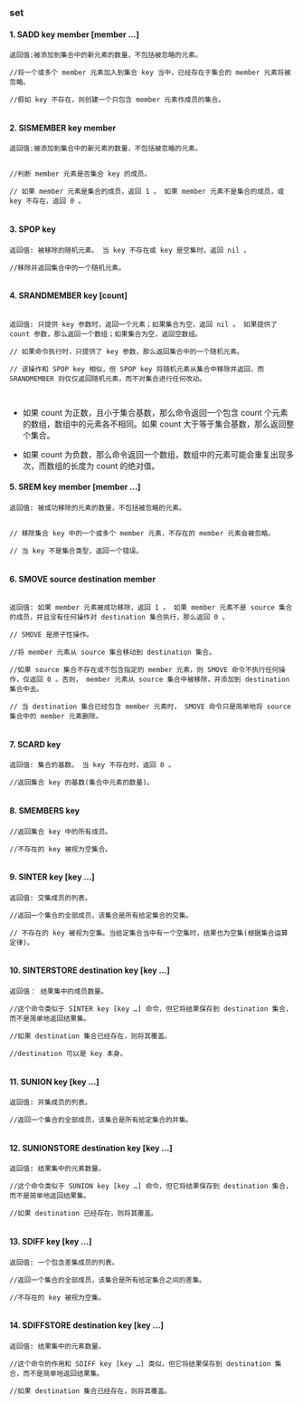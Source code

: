 ### set 

#### 1. SADD key member [member …]

````
返回值:被添加到集合中的新元素的数量，不包括被忽略的元素。
    
//将一个或多个 member 元素加入到集合 key 当中，已经存在于集合的 member 元素将被忽略。

//假如 key 不存在，则创建一个只包含 member 元素作成员的集合。
  
````

#### 2. SISMEMBER key member

````
返回值:被添加到集合中的新元素的数量，不包括被忽略的元素。
    

//判断 member 元素是否集合 key 的成员。
  
// 如果 member 元素是集合的成员，返回 1 。 如果 member 元素不是集合的成员，或 key 不存在，返回 0 。
   
````


#### 3. SPOP key

````
返回值: 被移除的随机元素。 当 key 不存在或 key 是空集时，返回 nil 。
     
//移除并返回集合中的一个随机元素。
  
````

#### 4. SRANDMEMBER key [count]

````

返回值: 只提供 key 参数时，返回一个元素；如果集合为空，返回 nil 。 如果提供了 count 参数，那么返回一个数组；如果集合为空，返回空数组。
     
// 如果命令执行时，只提供了 key 参数，那么返回集合中的一个随机元素。

// 该操作和 SPOP key 相似，但 SPOP key 将随机元素从集合中移除并返回，而 SRANDMEMBER 则仅仅返回随机元素，而不对集合进行任何改动。
  
   
````

- 如果 count 为正数，且小于集合基数，那么命令返回一个包含 count 个元素的数组，数组中的元素各不相同。如果 count 大于等于集合基数，那么返回整个集合。
  
- 如果 count 为负数，那么命令返回一个数组，数组中的元素可能会重复出现多次，而数组的长度为 count 的绝对值。


#### 5. SREM key member [member …]

````
返回值: 被成功移除的元素的数量，不包括被忽略的元素。
     

// 移除集合 key 中的一个或多个 member 元素，不存在的 member 元素会被忽略。
 
// 当 key 不是集合类型，返回一个错误。
   
````

#### 6. SMOVE source destination member

````

返回值: 如果 member 元素被成功移除，返回 1 。 如果 member 元素不是 source 集合的成员，并且没有任何操作对 destination 集合执行，那么返回 0 。
     
// SMOVE 是原子性操作。
   
//将 member 元素从 source 集合移动到 destination 集合。
  
//如果 source 集合不存在或不包含指定的 member 元素，则 SMOVE 命令不执行任何操作，仅返回 0 。否则， member 元素从 source 集合中被移除，并添加到 destination 集合中去。
  
// 当 destination 集合已经包含 member 元素时， SMOVE 命令只是简单地将 source 集合中的 member 元素删除。
   
````
 
#### 7. SCARD key

````
返回值: 集合的基数。 当 key 不存在时，返回 0 。
     
//返回集合 key 的基数(集合中元素的数量)。
  
````

#### 8. SMEMBERS key

````
//返回集合 key 中的所有成员。
  
//不存在的 key 被视为空集合。
  
````

#### 9. SINTER key [key …]

````
返回值: 交集成员的列表。
     
//返回一个集合的全部成员，该集合是所有给定集合的交集。
  
// 不存在的 key 被视为空集。当给定集合当中有一个空集时，结果也为空集(根据集合运算定律)。
                  
````

#### 10. SINTERSTORE destination key [key …]

````
返回值： 结果集中的成员数量。
     
//这个命令类似于 SINTER key [key …] 命令，但它将结果保存到 destination 集合，而不是简单地返回结果集。
  
//如果 destination 集合已经存在，则将其覆盖。
  
//destination 可以是 key 本身。
  
````
#### 11. SUNION key [key …]

````
返回值: 并集成员的列表。
     
//返回一个集合的全部成员，该集合是所有给定集合的并集。
  
````

#### 12. SUNIONSTORE destination key [key …]

````
返回值: 结果集中的元素数量。
     
//这个命令类似于 SUNION key [key …] 命令，但它将结果保存到 destination 集合，而不是简单地返回结果集。
  
//如果 destination 已经存在，则将其覆盖。
  
````

#### 13. SDIFF key [key …]

````
返回值: 一个包含差集成员的列表。
     
//返回一个集合的全部成员，该集合是所有给定集合之间的差集。
  
//不存在的 key 被视为空集。
  
````

#### 14. SDIFFSTORE destination key [key …]

```
返回值: 结果集中的元素数量。
     
//这个命令的作用和 SDIFF key [key …] 类似，但它将结果保存到 destination 集合，而不是简单地返回结果集。
  
//如果 destination 集合已经存在，则将其覆盖。
  
```